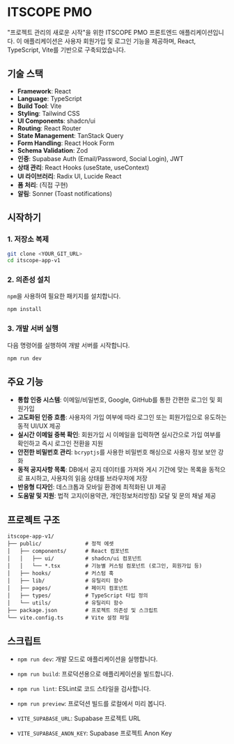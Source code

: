 # ITSCOPE PMO

"프로젝트 관리의 새로운 시작"을 위한 ITSCOPE PMO 프론트엔드 애플리케이션입니다. 이 애플리케이션은 사용자 회원가입 및 로그인 기능을 제공하며, React, TypeScript, Vite를 기반으로 구축되었습니다.

## 기술 스택

- **Framework**: React
- **Language**: TypeScript
- **Build Tool**: Vite
- **Styling**: Tailwind CSS
- **UI Components**: shadcn/ui
- **Routing**: React Router
- **State Management**: TanStack Query
- **Form Handling**: React Hook Form
- **Schema Validation**: Zod
- **인증**: Supabase Auth (Email/Password, Social Login), JWT
- **상태 관리**: React Hooks (useState, useContext)
- **UI 라이브러리**: Radix UI, Lucide React
- **폼 처리**: (직접 구현)
- **알림**: Sonner (Toast notifications)

## 시작하기

### 1. 저장소 복제

```bash
git clone <YOUR_GIT_URL>
cd itscope-app-v1
```

### 2. 의존성 설치

`npm`을 사용하여 필요한 패키지를 설치합니다.

```bash
npm install
```

### 3. 개발 서버 실행

다음 명령어를 실행하여 개발 서버를 시작합니다.

```bash
npm run dev
```

<!-- 애플리케이션은 `http://localhost:5173` 에서 실행됩니다. -->

## 주요 기능

- **통합 인증 시스템**: 이메일/비밀번호, Google, GitHub를 통한 간편한 로그인 및 회원가입
- **고도화된 인증 흐름**: 사용자의 가입 여부에 따라 로그인 또는 회원가입으로 유도하는 동적 UI/UX 제공
- **실시간 이메일 중복 확인**: 회원가입 시 이메일을 입력하면 실시간으로 가입 여부를 확인하고 즉시 로그인 전환을 지원
- **안전한 비밀번호 관리**: `bcryptjs`를 사용한 비밀번호 해싱으로 사용자 정보 보안 강화
- **동적 공지사항 목록**: DB에서 공지 데이터를 가져와 게시 기간에 맞는 목록을 동적으로 표시하고, 사용자의 읽음 상태를 브라우저에 저장
- **반응형 디자인**: 데스크톱과 모바일 환경에 최적화된 UI 제공
- **도움말 및 지원**: 법적 고지(이용약관, 개인정보처리방침) 모달 및 문의 채널 제공

## 프로젝트 구조

```
itscope-app-v1/
├── public/              # 정적 에셋
│   ├── components/      # React 컴포넌트
│   │   ├── ui/          # shadcn/ui 컴포넌트
│   │   └── *.tsx        # 기능별 커스텀 컴포넌트 (로그인, 회원가입 등)
│   ├── hooks/           # 커스텀 훅
│   ├── lib/             # 유틸리티 함수
│   ├── pages/           # 페이지 컴포넌트
│   ├── types/           # TypeScript 타입 정의
│   └── utils/           # 유틸리티 함수
├── package.json         # 프로젝트 의존성 및 스크립트
└── vite.config.ts       # Vite 설정 파일
```

## 스크립트

- `npm run dev`: 개발 모드로 애플리케이션을 실행합니다.
- `npm run build`: 프로덕션용으로 애플리케이션을 빌드합니다.
- `npm run lint`: ESLint로 코드 스타일을 검사합니다.
- `npm run preview`: 프로덕션 빌드를 로컬에서 미리 봅니다.

- `VITE_SUPABASE_URL`: Supabase 프로젝트 URL
- `VITE_SUPABASE_ANON_KEY`: Supabase 프로젝트 Anon Key
